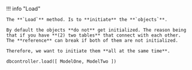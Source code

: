 !!! info "Load"

    The **`Load`** method. Is to **initiate** the **`objects`**.

    By default the objects **do not** get initialized. The reason being that if you have **(2) two tables** that connect with each other.
    The **reference** can break if both of them are not initialized.

    Therefore, we want to initiate them **all at the same time**.

```python
dbcontroller.load([ ModelOne, ModelTwo ])
```

